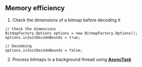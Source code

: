 # 

## Memory efficiency

1. Check the dimensions of a bitmap before decoding it
```
// Check the dimensions
BitmapFactory.Options options = new BitmapFactory.Options();
options.inJustDecodeBounds = true;

// Decodeing
options.inJustDecodeBounds = false;
```

2. Process bitmaps in a background thread using [**AsyncTask**](http://developer.android.com/reference/android/os/AsyncTask.html)

